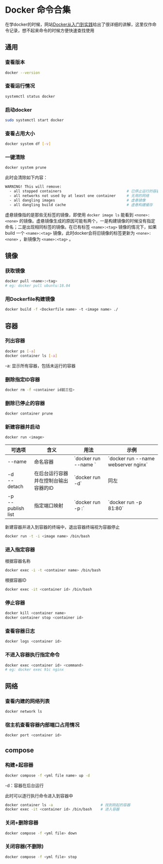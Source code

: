 # Docker 命令合集
在学docker的时候，网站[Docker从入门到实践]给出了很详细的讲解，这里仅作命令记录，想不起来命令的时候方便快速查找使用

## 通用
### 查看版本

```bash
docker --version
```

### 查看运行情况

```bash
systemctl status docker
```

### 启动docker

```bash
sudo systemctl start docker
```

### 查看占用大小

```bash
docker system df [-v]
```

### 一键清除

```bash
docker system prune
```

此时会清除如下内容：
```bash
WARNING! This will remove:
  - all stopped containers                              # 已停止运行的容器
  - all networks not used by at least one container     # 无用的网络
  - all dangling images                                 # 虚悬镜像
  - all dangling build cache                            # 虚悬构建缓存
```

虚悬镜像指的是那些无标签的镜像，即使用 `docker image ls` 能看到 `<none>:<none>` 的镜像。虚悬镜像生成的原因可能有两个，一是构建镜像的时候没有指定命名；二是出现相同标签的镜像。在已有标签 `<name>:<tag>` 镜像的情况下，如果 build 一个 `<name>:<tag>` 镜像，此时docker会将旧镜像的标签更新为 `<none>:<none>` ，新镜像为 `<name>:<tag>` 。

## 镜像
### 获取镜像

```bash
docker pull <name>:<tag>
# eg: docker pull ubuntu:18.04
```

### 用Dockerfile构建镜像

```bash
docker build -f <Dockerfile name> -t <image name> ./
```

## 容器
### 列出容器

```bash
docker ps [-a]
docker container ls [-a]
```

-a: 显示所有容器，包括未运行的容器

### 删除指定ID容器

```bash
docker rm -f <container id前三位>
```

### 删除已停止的容器

```bash
docker container prune
```

### 新建容器并启动

```bash
docker run <image>
```

<table>
    <thead>
        <tr>
            <th style={{width: '20%'}}>可选项</th>
            <th style={{width: '25%'}}>含义</th>
            <th style={{width: '35%'}}>用法</th>
            <th style={{width: '20%'}}>示例</th>
        </tr>
    </thead>
    <tbody >
        <tr >
            <td>--name</td>
            <td>命名容器</td>
            <td>`docker run --name <name> <image>`</td>
            <td>`docker run --name webserver nginx`</td>
        </tr>
        <tr >
            <td>-d<br/>--detach</td>
            <td>在后台运行容器并在控制台输出容器的ID</td>
            <td>`docker run -d`</td>
            <td>同左</td>
        </tr>
        <tr >
            <td>-p<br/>--publish list</td>
            <td>指定端口映射</td>
            <td>`docker run -p <host port>:<container port>`</td>
            <td>`docker run -p 81:80`</td>
        </tr>
    </tbody>
</table>  

新建容器并进入到容器的终端中，退出容器终端视为容器停止
```bash
docker run -t -i <image name> /bin/bash
```

### 进入指定容器

根据容器名称
```bash
docker exec -i -t <container name> /bin/bash
```

根据容器ID
```bash
docker exec -it <container id> /bin/bash
```

### 停止容器

```bash
docker kill <container name>
docker container stop <container id>
```

[Docker从入门到实践]:https://vuepress.mirror.docker-practice.com/

### 查看容器日志

```bash
docker logs <container id>
```

### 不进入容器执行指定命令

```bash
docker exec <container id> <command>
# eg: docker exec 91c nginx
```
## 网络

### 查看内建的网络列表

```bash
docker network ls
```

### 宿主机查看容器内部端口占用情况
```bash
docker port <container id>
```

## compose

### 构建+起容器

```bash
docker compose -f <yml file name> up -d
```

-d：容器在后台运行

此时可以逐行执行命令进入到容器中

```bash
docker container ls -a                      # 找到刚起的容器
docker exec -it <container id> /bin/bash    # 进入容器
```


### 关闭+删除容器

```bash
docker compose -f <yml file> down
```

### 关闭容器(不删除)

```bash
docker compose -f <yml file> stop
```